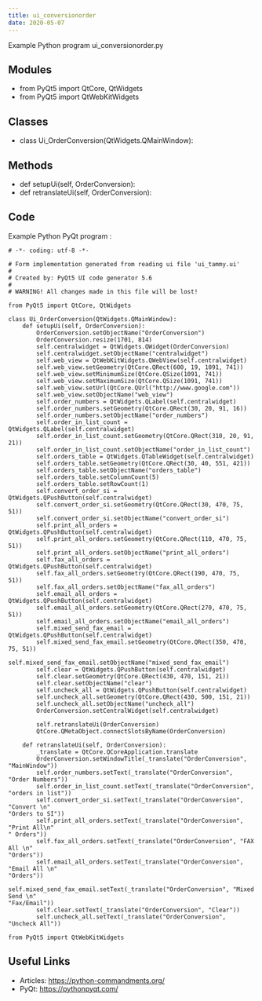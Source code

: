 ```yaml
---
title: ui_conversionorder
date: 2020-05-07
---
```

Example Python program ui_conversionorder.py

## Modules

* from PyQt5 import QtCore, QtWidgets
* from PyQt5 import QtWebKitWidgets

## Classes

* class Ui_OrderConversion(QtWidgets.QMainWindow):

## Methods

* def setupUi(self, OrderConversion):
* def retranslateUi(self, OrderConversion):

## Code

Example Python PyQt program :

    # -*- coding: utf-8 -*-
    
    # Form implementation generated from reading ui file 'ui_tammy.ui'
    #
    # Created by: PyQt5 UI code generator 5.6
    #
    # WARNING! All changes made in this file will be lost!
    
    from PyQt5 import QtCore, QtWidgets
    
    class Ui_OrderConversion(QtWidgets.QMainWindow):
        def setupUi(self, OrderConversion):
            OrderConversion.setObjectName("OrderConversion")
            OrderConversion.resize(1701, 814)
            self.centralwidget = QtWidgets.QWidget(OrderConversion)
            self.centralwidget.setObjectName("centralwidget")
            self.web_view = QtWebKitWidgets.QWebView(self.centralwidget)
            self.web_view.setGeometry(QtCore.QRect(600, 19, 1091, 741))
            self.web_view.setMinimumSize(QtCore.QSize(1091, 741))
            self.web_view.setMaximumSize(QtCore.QSize(1091, 741))
            self.web_view.setUrl(QtCore.QUrl("http://www.google.com"))
            self.web_view.setObjectName("web_view")
            self.order_numbers = QtWidgets.QLabel(self.centralwidget)
            self.order_numbers.setGeometry(QtCore.QRect(30, 20, 91, 16))
            self.order_numbers.setObjectName("order_numbers")
            self.order_in_list_count = QtWidgets.QLabel(self.centralwidget)
            self.order_in_list_count.setGeometry(QtCore.QRect(310, 20, 91, 21))
            self.order_in_list_count.setObjectName("order_in_list_count")
            self.orders_table = QtWidgets.QTableWidget(self.centralwidget)
            self.orders_table.setGeometry(QtCore.QRect(30, 40, 551, 421))
            self.orders_table.setObjectName("orders_table")
            self.orders_table.setColumnCount(5)
            self.orders_table.setRowCount(1)
            self.convert_order_si = QtWidgets.QPushButton(self.centralwidget)
            self.convert_order_si.setGeometry(QtCore.QRect(30, 470, 75, 51))
            self.convert_order_si.setObjectName("convert_order_si")
            self.print_all_orders = QtWidgets.QPushButton(self.centralwidget)
            self.print_all_orders.setGeometry(QtCore.QRect(110, 470, 75, 51))
            self.print_all_orders.setObjectName("print_all_orders")
            self.fax_all_orders = QtWidgets.QPushButton(self.centralwidget)
            self.fax_all_orders.setGeometry(QtCore.QRect(190, 470, 75, 51))
            self.fax_all_orders.setObjectName("fax_all_orders")
            self.email_all_orders = QtWidgets.QPushButton(self.centralwidget)
            self.email_all_orders.setGeometry(QtCore.QRect(270, 470, 75, 51))
            self.email_all_orders.setObjectName("email_all_orders")
            self.mixed_send_fax_email = QtWidgets.QPushButton(self.centralwidget)
            self.mixed_send_fax_email.setGeometry(QtCore.QRect(350, 470, 75, 51))
            self.mixed_send_fax_email.setObjectName("mixed_send_fax_email")
            self.clear = QtWidgets.QPushButton(self.centralwidget)
            self.clear.setGeometry(QtCore.QRect(430, 470, 151, 21))
            self.clear.setObjectName("clear")
            self.uncheck_all = QtWidgets.QPushButton(self.centralwidget)
            self.uncheck_all.setGeometry(QtCore.QRect(430, 500, 151, 21))
            self.uncheck_all.setObjectName("uncheck_all")
            OrderConversion.setCentralWidget(self.centralwidget)
    
            self.retranslateUi(OrderConversion)
            QtCore.QMetaObject.connectSlotsByName(OrderConversion)
    
        def retranslateUi(self, OrderConversion):
            _translate = QtCore.QCoreApplication.translate
            OrderConversion.setWindowTitle(_translate("OrderConversion", "MainWindow"))
            self.order_numbers.setText(_translate("OrderConversion", "Order Numbers"))
            self.order_in_list_count.setText(_translate("OrderConversion", "orders in list"))
            self.convert_order_si.setText(_translate("OrderConversion", "Convert \n"
    "Orders to SI"))
            self.print_all_orders.setText(_translate("OrderConversion", "Print All\n"
    " Orders"))
            self.fax_all_orders.setText(_translate("OrderConversion", "FAX All \n"
    "Orders"))
            self.email_all_orders.setText(_translate("OrderConversion", "Email All \n"
    "Orders"))
            self.mixed_send_fax_email.setText(_translate("OrderConversion", "Mixed Send \n"
    "Fax/Email"))
            self.clear.setText(_translate("OrderConversion", "Clear"))
            self.uncheck_all.setText(_translate("OrderConversion", "Uncheck All"))
    
    from PyQt5 import QtWebKitWidgets
    

## Useful Links

- Articles: https://python-commandments.org/
- PyQt: https://pythonpyqt.com/
